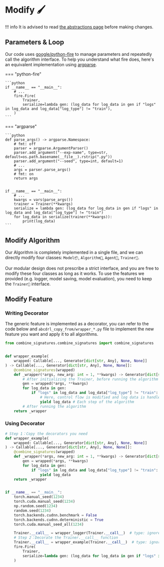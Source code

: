 # Modify 🖌

!!! info
    It is advised to read [the abstractions page](abstractions.en.md) before making changes.

## Parameters & Loop

Our code uses [google/python-fire](https://github.com/google/python-fire) to manage parameters and repeatedly call the algorithm interface. To help you understand what fire does, here's an equivalent implementation using [argparse](https://docs.python.org/3/library/argparse.html).

=== "python-fire"

    ```python
    if __name__ == "__main__":
        # ...
        fire.Fire(
            Trainer,
            serialize=lambda gen: (log_data for log_data in gen if "logs" in log_data and log_data["log_type"] != "train"),
        )
    ```

=== "argparse"

    ```python
    def parse_args() -> argparse.Namespace:
        # fmt: off
        parser = argparse.ArgumentParser()
        parser.add_argument("--exp-name", type=str, default=os.path.basename(__file__).rstrip(".py"))
        parser.add_argument("--seed", type=int, default=1)
        # ...
        args = parser.parse_args()
        # fmt: on
        return args


    if __name__ == "__main__":
        # ...
        kwargs = vars(parse_args())
        trainer = Trainer(**kwargs)
        serialize = lambda gen: (log_data for log_data in gen if "logs" in log_data and log_data["log_type"] != "train")
        for log_data in serialize(trainer(**kwargs)):
            print(log_data)
    ```

## Modify Algorithm

Our Algorithm is completely implemented in a single file, and we can directly modify four classes: `Model📦`, `Algorithm👣`, `Agent🤖`, `Trainer🔁`.

Our modular design does not prescribe a strict interface, and you are free to modify these four classes as long as it works. To use the features we provided (e.g. logger, model saving, model evaluation), you need to keep the `Trainer🔁` interface.

## Modify Feature

### Writing Decorator

The generic feature is implemented as a decorator, you can refer to the code below and `abcdrl_copy_from/wrapper_*.py` file to implement the new feature you want and apply it to all algorithms.

```python hl_lines="8-9 13 15"
from combine_signatures.combine_signatures import combine_signatures


def wrapper_example(
    wrapped: Callable[..., Generator[dict[str, Any], None, None]]
) -> Callable[..., Generator[dict[str, Any], None, None]]:
    @combine_signatures(wrapped)
    def _wrapper(*args, new_arg: int = 1, **kwargs) -> Generator[dict[str, Any], None, None]: # Add additional parameters
        # After initializing the Trainer, before running the algorithm
        gen = wrapped(*args, **kwargs)
        for log_data in gen:
            if "logs" in log_data and log_data["log_type"] != "train":
                # Here, control flow is modified and log data is handled
                yield log_data # Each step of the algorithm
        # After running the algorithm
    return _wrapper
```

### Using Decorator

```python hl_lines="1-11 24-25"
# Step 1：Copy the decorators you need
def wrapper_example(
    wrapped: Callable[..., Generator[dict[str, Any], None, None]]
) -> Callable[..., Generator[dict[str, Any], None, None]]:
    @combine_signatures(wrapped)
    def _wrapper(*args, new_arg: int = 1, **kwargs) -> Generator[dict[str, Any], None, None]:
        gen = wrapped(*args, **kwargs)
        for log_data in gen:
            if "logs" in log_data and log_data["log_type"] != "train":
                yield log_data
    return _wrapper


if __name__ == "__main__":
    torch.manual_seed(1234)
    torch.cuda.manual_seed(1234)
    np.random.seed(1234)
    random.seed(1234)
    torch.backends.cudnn.benchmark = False
    torch.backends.cudnn.deterministic = True
    torch.cuda.manual_seed_all(1234)

    Trainer.__call__ = wrapper_logger(Trainer.__call__)  # type: ignore[assignment]
    # Step 2：Decorate the Trainer.__call__ function
    Trainer.__call__ = wrapper_example(Trainer.__call__)  # type: ignore[assignment]
    fire.Fire(
        Trainer,
        serialize=lambda gen: (log_data for log_data in gen if "logs" in log_data and log_data["log_type"] != "train"),
    )
```
